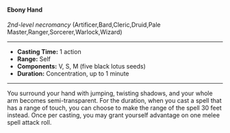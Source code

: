 #### Ebony Hand
*2nd-level necromancy* (Artificer,Bard,Cleric,Druid,Pale Master,Ranger,Sorcerer,Warlock,Wizard)
___
- **Casting Time:** 1 action
- **Range:** Self
- **Components:** V, S, M (five black lotus seeds)
- **Duration:** Concentration, up to 1 minute
---
You surround your hand with jumping, twisting shadows, and your whole arm becomes semi-transparent. For the duration, when you cast a spell that has a range of touch, you can choose to make the range of the spell 30 feet instead. Once per casting, you may grant yourself advantage on one melee spell attack roll.
